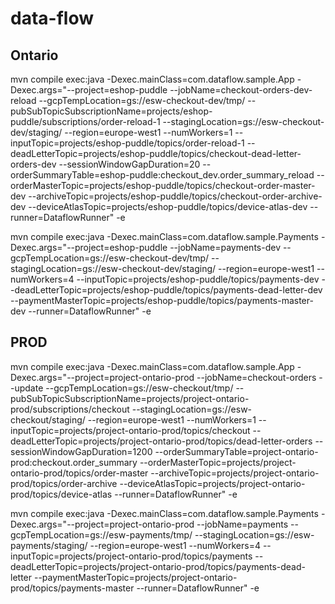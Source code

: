 # data-flow

## Ontario

mvn compile exec:java -Dexec.mainClass=com.dataflow.sample.App -Dexec.args="--project=eshop-puddle --jobName=checkout-orders-dev-reload --gcpTempLocation=gs://esw-checkout-dev/tmp/ --pubSubTopicSubscriptionName=projects/eshop-puddle/subscriptions/order-reload-1 --stagingLocation=gs://esw-checkout-dev/staging/ --region=europe-west1 --numWorkers=1 --inputTopic=projects/eshop-puddle/topics/order-reload-1 --deadLetterTopic=projects/eshop-puddle/topics/checkout-dead-letter-orders-dev --sessionWindowGapDuration=20 --orderSummaryTable=eshop-puddle:checkout_dev.order_summary_reload --orderMasterTopic=projects/eshop-puddle/topics/checkout-order-master-dev --archiveTopic=projects/eshop-puddle/topics/checkout-order-archive-dev --deviceAtlasTopic=projects/eshop-puddle/topics/device-atlas-dev --runner=DataflowRunner" -e

mvn compile exec:java -Dexec.mainClass=com.dataflow.sample.Payments -Dexec.args="--project=eshop-puddle --jobName=payments-dev --gcpTempLocation=gs://esw-checkout-dev/tmp/ --stagingLocation=gs://esw-checkout-dev/staging/ --region=europe-west1 --numWorkers=4 --inputTopic=projects/eshop-puddle/topics/payments-dev --deadLetterTopic=projects/eshop-puddle/topics/payments-dead-letter-dev --paymentMasterTopic=projects/eshop-puddle/topics/payments-master-dev --runner=DataflowRunner" -e

## PROD

mvn compile exec:java -Dexec.mainClass=com.dataflow.sample.App -Dexec.args="--project=project-ontario-prod --jobName=checkout-orders --update --gcpTempLocation=gs://esw-checkout/tmp/ --pubSubTopicSubscriptionName=projects/project-ontario-prod/subscriptions/checkout --stagingLocation=gs://esw-checkout/staging/ --region=europe-west1 --numWorkers=1 --inputTopic=projects/project-ontario-prod/topics/checkout --deadLetterTopic=projects/project-ontario-prod/topics/dead-letter-orders --sessionWindowGapDuration=1200 --orderSummaryTable=project-ontario-prod:checkout.order_summary --orderMasterTopic=projects/project-ontario-prod/topics/order-master --archiveTopic=projects/project-ontario-prod/topics/order-archive --deviceAtlasTopic=projects/project-ontario-prod/topics/device-atlas --runner=DataflowRunner" -e

mvn compile exec:java -Dexec.mainClass=com.dataflow.sample.Payments -Dexec.args="--project=project-ontario-prod --jobName=payments --gcpTempLocation=gs://esw-payments/tmp/ --stagingLocation=gs://esw-payments/staging/ --region=europe-west1 --numWorkers=4 --inputTopic=projects/project-ontario-prod/topics/payments --deadLetterTopic=projects/project-ontario-prod/topics/payments-dead-letter --paymentMasterTopic=projects/project-ontario-prod/topics/payments-master --runner=DataflowRunner" -e
